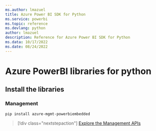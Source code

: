 ```yaml
---
ms.author: lmazuel
title: Azure Power BI SDK for Python
ms.service: powerbi
ms.topic: reference
ms.devlang: python
author: lmazuel
description: Reference for Azure Power BI SDK for Python
ms.data: 10/17/2022
ms.date: 08/24/2022
---
```

# Azure PowerBI libraries for python

## Install the libraries


### Management

```bash
pip install azure-mgmt-powerbiembedded
```

> [!div class="nextstepaction"]
> [Explore the Management APIs](/python/api/overview/azure/powerbi/management/resourcemanagement-powerbiembedded)